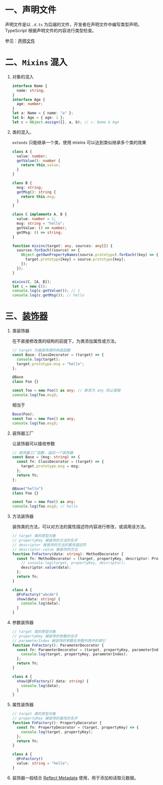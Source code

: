 # 一、声明文件

声明文件是以 `.d.ts` 为后缀的文件，开发者在声明文件中编写类型声明，TypeScript 根据声明文件的内容进行类型检查。

参见：[声明文件](https://ts.xcatliu.com/basics/declaration-files.html)

# 二、`Mixins` 混入

1. 对象的混入

   ```typescript
   interface Name {
     name: string;
   }
   interface Age {
     age: number;
   }
   let a: Name = { name: "a" };
   let b: Age = { age: 1 };
   let c = Object.assign({}, a, b); // c: Name & Age
   ```

2. 类的混入。

   `extends` 只能继承一个类，使用 mixins 可以达到类似继承多个类的效果

   ```typescript
   class A {
     value: number;
     getValue(): number {
       return this.value;
     }
   }
   
   class B {
     msg: string;
     getMsg(): string {
       return this.msg;
     }
   }
   
   class C implements A, B {
     value: number = 1;
     msg: string = "hello";
     getValue: () => number;
     getMsg: () => string;
   }
   
   function mixins(target: any, sources: any[]) {
     sources.forEach((source) => {
       Object.getOwnPropertyNames(source.prototype).forEach((key) => {
         target.prototype[key] = source.prototype[key];
       });
     });
   }
   
   mixins(C, [A, B]);
   let c = new C();
   console.log(c.getValue()); // 1
   console.log(c.getMsg()); // hello
   ```

# 三、[装饰器](https://www.tslang.cn/docs/handbook/decorators.html)

1. 类装饰器

   在不直接修改类的结构的前提下，为类添加属性或方法。

   ```typescript
   // target 为被装饰类的构造函数
   const Base: ClassDecorator = (target) => {
     console.log(target);
     target.prototype.msg = "hello";
   };
   
   @Base
   class Foo {}
   
   const foo = new Foo() as any; // 断言为 any 防止报错
   console.log(foo.msg);
   ```

   相当于

   ```typescript
   Base(Foo);
   const foo = new Foo() as any;
   console.log(foo.msg);
   ```

2. 装饰器工厂

   让装饰器可以接收参数

   ```typescript
   // 装饰器工厂函数，返回一个装饰器
   const Base = (msg: string) => {
     const fn: ClassDecorator = (target) => { 
       target.prototype.msg = msg;
     };
     return fn;
   };
   
   @Base("hello")
   class Foo {}
   
   const foo = new Foo() as any;
   console.log(foo.msg); // hello
   ```

3. 方法装饰器

   装饰类的方法，可以对方法的属性描述符内容进行修改，或调用该方法。

   ```typescript
   // target 类的原型对象
   // propertyKey 被装饰的方法的名字
   // descriptor 被装饰的方法的属性描述符
   // descriptor.value 被装饰的方法
   function FnFactory(data: string): MethodDecorator {
     const fn: MethodDecorator = (target, propertyKey, descriptor: PropertyDescriptor) => {
       // console.log(target, propertyKey, descriptor);
       descriptor.value(data);
     };
     return fn;
   }
   
   class A {
     @FnFactory("abcde")
     show(data: string) {
       console.log(data);
     }
   }
   ```

4. 参数装饰器

   ```typescript
   // target 类的原型对象
   // propertyKey 被装饰的参数的名字
   // parameterIndex 被装饰的参数在参数列表中的索引
   function FnFactory(): ParameterDecorator {
     const fn: ParameterDecorator = (target, propertyKey, parameterIndex: number) => {
       console.log(target, propertyKey, parameterIndex);
     };
     return fn;
   }
   
   class A {
     show(@FnFactory() data: string) {
       console.log(data);
     }
   }
   ```

5. 属性装饰器

   ```typescript
   // target 类的原型对象
   // propertyKey 被装饰的属性的名字
   function FnFactory(): PropertyDecorator {
     const fn: PropertyDecorator = (target, propertyKey) => {
       console.log(target, propertyKey);
     };
     return fn;
   }
   
   class A {
     @FnFactory()
     value: string = "hello";
   }
   ```

6. 装饰器一般结合 [Reflect Metadata](https://zhuanlan.zhihu.com/p/166362122) 使用，用于添加和读取元数据。
